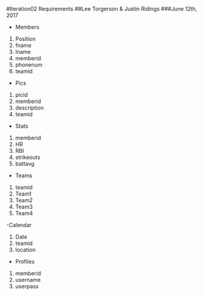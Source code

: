 #Iteration02 Requirements
##Lee Torgerson & Justin Ridings
###June 12th, 2017


- Members
1. Position
1. fname
1. lname
1. memberid
1. phonenum
1. teamid

- Pics
1. picid
1. memberid
1. description
1. teamid


- Stats
1. memberid
1. HR
1. RBI
1. strikeouts
1. battavg

- Teams
1. teamid
1. Team1
1. Team2
1. Team3
1. Team4

-Calendar
1. Date
1. teamid
1. location

- Profiles
1. memberid
1. username
1. userpass

